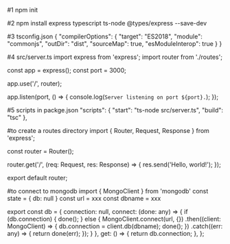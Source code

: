 #1 npm init

#2 npm install express typescript ts-node @types/express --save-dev

#3 tsconfig.json 
{
  "compilerOptions": {
    "target": "ES2018",
    "module": "commonjs",
    "outDir": "dist",
    "sourceMap": true,
    "esModuleInterop": true
  }
}

#4 src/server.ts
import express from 'express';
import router from './routes';

const app = express();
const port = 3000;

app.use('/', router);

app.listen(port, () => {
  console.log(`Server listening on port ${port}.`);
});


#5 scripts in packge.json
"scripts": {
  "start": "ts-node src/server.ts",
  "build": "tsc"
},


#to create a routes directory
import { Router, Request, Response } from 'express';

const router = Router();

router.get('/', (req: Request, res: Response) => {
  res.send('Hello, world!');
});

export default router;

#to connect to mongodb
import { MongoClient } from 'mongodb'
const state = {
    db: null
}
const url = xxx
const dbname = xxx

export const db = {
    connection: null,
    connect: (done: any) => {
        if (db.connection) {
            done();
        } else {
            MongoClient.connect(url, {})
                .then((client: MongoClient) => {
                    db.connection = client.db(dbname);
                    done();
                })
                .catch((err: any) => {
                    return done(err);
                });
        }
    },
    get: () => {
        return db.connection;
    },
};






